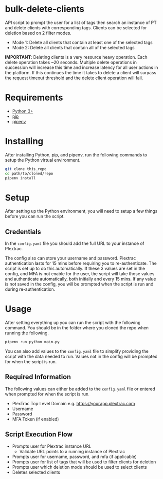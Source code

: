 # bulk-delete-clients
API script to prompt the user for a list of tags then search an instance of PT and delete clients with corresponding tags. Clients can be selected for deletion based on 2 filter modes.

* Mode 1: Delete all clients that contain at least one of the selected tags
* Mode 2: Delete all clients that contain all of the selected tags

**IMPORTANT**: Deleting clients is a very resource heavy operation. Each delete operation takes ~20 seconds. Multiple delete operations in succession will increase this time and increase latency for all user actions in the platform. If this continues the time it takes to delete a client will surpass the request timeout threshold and the delete client operation will fail.

# Requirements
- [Python 3+](https://www.python.org/downloads/)
- [pip](https://pip.pypa.io/en/stable/installation/)
- [pipenv](https://pipenv.pypa.io/en/latest/install/)

# Installing
After installing Python, pip, and pipenv, run the following commands to setup the Python virtual environment.
```bash
git clone this_repo
cd path/to/cloned/repo
pipenv install
```

# Setup
After setting up the Python environment, you will need to setup a few things before you can run the script.

## Credentials
In the `config.yaml` file you should add the full URL to your instance of Plextrac.

The config also can store your username and password. Plextrac authentication lasts for 15 mins before requiring you to re-authenticate. The script is set up to do this automatically. If these 3 values are set in the config, and MFA is not enable for the user, the script will take those values and authenticate automatically, both initially and every 15 mins. If any value is not saved in the config, you will be prompted when the script is run and during re-authentication.

# Usage
After setting everything up you can run the script with the following command. You should be in the folder where you cloned the repo when running the following.
```bash
pipenv run python main.py
```
You can also add values to the `config.yaml` file to simplify providing the script with the data needed to run. Values not in the config will be prompted for when the script is run.

## Required Information
The following values can either be added to the `config.yaml` file or entered when prompted for when the script is run.
- PlexTrac Top Level Domain e.g. https://yourapp.plextrac.com
- Username
- Password
- MFA Token (if enabled)

## Script Execution Flow
- Prompts user for Plextrac instance URL
  - Validate URL points to a running instance of Plextrac
- Prompts user for username, password, and mfa (if applicable)
- Prompts user for list of tags that will be used to filter clients for deletion
- Prompts user which deletion mode should be used to select clients
- Deletes selected clients
